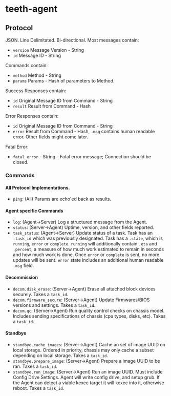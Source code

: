 # teeth-agent

## Protocol

JSON. Line Delimitated. Bi-directional. Most messages contain:

* `version` Message Version - String
* `id` Message ID - String

Commands contain:

* `method` Method - String
* `params` Params - Hash of parameters to Method.

Success Responses contain:

* `id` Original Message ID from Command - String
* `result` Result from Command - Hash

Error Responses contain:

* `id` Original Message ID from Command - String
* `error` Result from Command - Hash, `.msg` contains human readable error.  Other fields might come later.

Fatal Error:

* `fatal_error` - String - Fatal error message;  Connection should be closed.


### Commands

#### All Protocol Implementations.

* `ping`: (All) Params are echo'ed back as results.

#### Agent specific Commands

* `log`: (Agent->Server) Log a structured message from the Agent.
* `status`: (Server->Agent) Uptime, version, and other fields reported.
* `task_status`: (Agent->Server) Update status of a task.  Task has an `.task_id` which was previously designated.  Task has a `.state`, which is `running`, `error` or `complete`.  `running` will additionally contain `.eta` and `.percent`, a measure of how much work estimated to remain in seconds and how much work is done.  Once `error` or `complete` is sent, no more updates will be sent.  `error` state includes an additional human readable `.msg` field.


#### Decommission

* `decom.disk_erase`: (Server->Agent) Erase all attached block devices securely. Takes a `task_id`.
* `decom.firmware_secure`: (Server->Agent) Update Firmwares/BIOS versions and settings.  Takes a `task_id`.
* `decom.qc`: (Server->Agent) Run quality control checks on chassis model. Includes sending specifications of chassis (cpu types, disks, etc).  Takes a `task_id`.


#### Standbye

* `standbye.cache_images`: (Server->Agent) Cache an set of image UUID on local storage.  Ordered in priority, chassis may only cache a subset depending on local storage.  Takes a `task_id`.
* `standbye.prepare_image`: (Server->Agent) Prepare a image UUID to be ran. Takes a `task_id`.
* `standbye.run_image`: (Server->Agent) Run an image UUID.  Must include Config Drive Settings.  Agent will write config drive, and setup grub.  If the Agent can detect a viable kexec target it will kexec into it, otherwise reboot. Takes a `task_id`.





